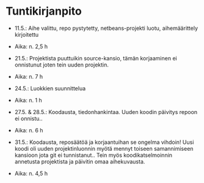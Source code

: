 # Tuntikirjanpito

* 11.5.: Aihe valittu, repo pystytetty, netbeans-projekti luotu, aihemäärittely kirjoitettu
* Aika: n. 2,5 h

* 21.5.: Projektista puuttuikin source-kansio, tämän korjaaminen ei onnistunut joten tein uuden projektin.
* Aika: n. 7 h

* 24.5.: Luokkien suunnittelua
* Aika: n. 1 h

* 27.5. & 28.5.: Koodausta, tiedonhankintaa. Uuden koodin päivitys repoon ei onnistu..
* Aika: n. 6 h

* 31.5.: Koodausta, reposäätöä ja korjaantuihan se ongelma vihdoin! Uusi koodi oli uuden projektinluonnin myötä mennyt toiseen samannimiseen kansioon jota git ei tunnistanut.. Tein myös koodikatselmoinnin annetusta projektista ja päivitin omaa aihekuvausta.
* Aika: n. 4,5 h

